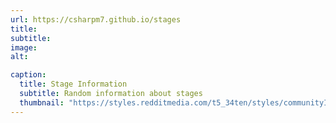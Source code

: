 ```yaml
---
url: https://csharpm7.github.io/stages
title: 
subtitle: 
image: 
alt: 

caption:
  title: Stage Information
  subtitle: Random information about stages
  thumbnail: "https://styles.redditmedia.com/t5_34ten/styles/communityIcon_eza5jx6oght21.png"
---
```

